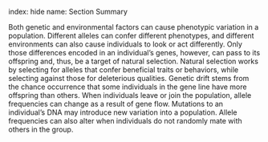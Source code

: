 index: hide
name: Section Summary

Both genetic and environmental factors can cause phenotypic variation in a population. Different alleles can confer different phenotypes, and different environments can also cause individuals to look or act differently. Only those differences encoded in an individual’s genes, however, can pass to its offspring and, thus, be a target of natural selection. Natural selection works by selecting for alleles that confer beneficial traits or behaviors, while selecting against those for deleterious qualities. Genetic drift stems from the chance occurrence that some individuals in the gene line have more offspring than others. When individuals leave or join the population, allele frequencies can change as a result of gene flow. Mutations to an individual’s DNA may introduce new variation into a population. Allele frequencies can also alter when individuals do not randomly mate with others in the group.
